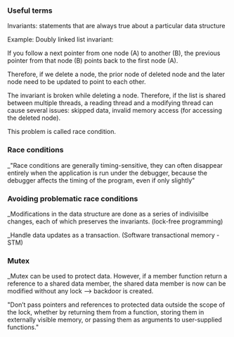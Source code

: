 ### Useful terms
Invariants: statements that are always true about a particular data structure

Example: Doubly linked list invariant:

If you follow a next pointer from one node (A) to another (B), the previous pointer from that node (B) points back to the first node (A).

Therefore, if we delete a node, the prior node of deleted node and the later node need to be updated to point to each other.

The invariant is broken while deleting a node. Therefore, if the list is shared between multiple threads, a reading thread and a modifying thread can cause several issues: skipped data, invalid memory access (for accessing the deleted node).

This problem is called race condition.

### Race conditions
_"Race conditions are generally timing-sensitive, they can often disappear entirely when the application is run under the debugger, because the debugger affects the timing of the program, even if only slightly"

### Avoiding problematic race conditions
_Modifications in the data structure are done as a series of indivisilbe changes, each of which preserves the invariants.
(lock-free programming)

_Handle data updates as a transaction. (Software transactional memory - STM)

### Mutex
_Mutex can be used to protect data. However, if a member function return a reference to a shared data member, the shared data member is now can be modified without any lock --> backdoor is created.

"Don’t pass pointers and references to protected data outside the scope of the lock, whether by returning them from a function, storing them in externally visible memory, or passing them as arguments to user-supplied functions."